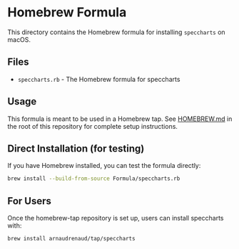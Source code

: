 # Homebrew Formula

This directory contains the Homebrew formula for installing `speccharts` on macOS.

## Files

- `speccharts.rb` - The Homebrew formula for speccharts

## Usage

This formula is meant to be used in a Homebrew tap. See [HOMEBREW.md](../HOMEBREW.md) in the root of this repository for complete setup instructions.

## Direct Installation (for testing)

If you have Homebrew installed, you can test the formula directly:

```bash
brew install --build-from-source Formula/speccharts.rb
```

## For Users

Once the homebrew-tap repository is set up, users can install speccharts with:

```bash
brew install arnaudrenaud/tap/speccharts
```
